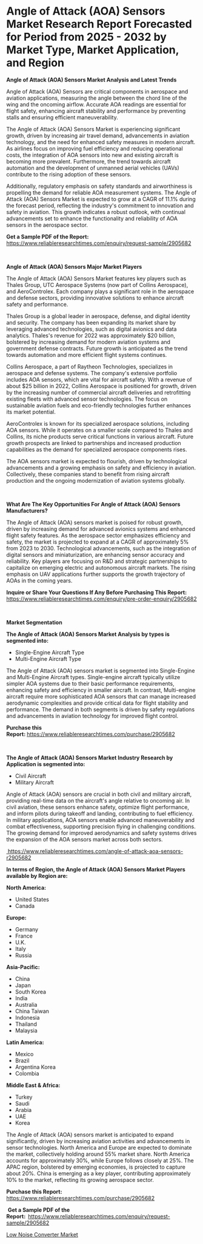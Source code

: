 <p><h1>Angle of Attack (AOA) Sensors Market Research Report Forecasted for Period from 2025 -  2032 by Market Type, Market Application, and Region</h1></p><p><strong>Angle of Attack (AOA) Sensors Market Analysis and Latest Trends</strong></p>
<p><p>Angle of Attack (AOA) Sensors are critical components in aerospace and aviation applications, measuring the angle between the chord line of the wing and the oncoming airflow. Accurate AOA readings are essential for flight safety, enhancing aircraft stability and performance by preventing stalls and ensuring efficient maneuverability. </p><p>The Angle of Attack (AOA) Sensors Market is experiencing significant growth, driven by increasing air travel demand, advancements in aviation technology, and the need for enhanced safety measures in modern aircraft. As airlines focus on improving fuel efficiency and reducing operational costs, the integration of AOA sensors into new and existing aircraft is becoming more prevalent. Furthermore, the trend towards aircraft automation and the development of unmanned aerial vehicles (UAVs) contribute to the rising adoption of these sensors.</p><p>Additionally, regulatory emphasis on safety standards and airworthiness is propelling the demand for reliable AOA measurement systems. The Angle of Attack (AOA) Sensors Market is expected to grow at a CAGR of 11.1% during the forecast period, reflecting the industry's commitment to innovation and safety in aviation. This growth indicates a robust outlook, with continual advancements set to enhance the functionality and reliability of AOA sensors in the aerospace sector.</p></p>
<p><strong>Get a Sample PDF of the Report:&nbsp;</strong> <a href="https://www.reliableresearchtimes.com/enquiry/request-sample/2905682?utm_campaign=2209&utm_medium=2&utm_source=Github&utm_content=ia&utm_term=12032025&utm_id=angle-of-attack-aoa-sensors">https://www.reliableresearchtimes.com/enquiry/request-sample/2905682</a></p>
<p>&nbsp;</p>
<p><strong>Angle of Attack (AOA) Sensors Major Market Players</strong></p>
<p><p>The Angle of Attack (AOA) Sensors Market features key players such as Thales Group, UTC Aerospace Systems (now part of Collins Aerospace), and AeroControlex. Each company plays a significant role in the aerospace and defense sectors, providing innovative solutions to enhance aircraft safety and performance.</p><p>Thales Group is a global leader in aerospace, defense, and digital identity and security. The company has been expanding its market share by leveraging advanced technologies, such as digital avionics and data analytics. Thales's revenue for 2022 was approximately $20 billion, bolstered by increasing demand for modern aviation systems and government defense contracts. Future growth is anticipated as the trend towards automation and more efficient flight systems continues.</p><p>Collins Aerospace, a part of Raytheon Technologies, specializes in aerospace and defense systems. The company's extensive portfolio includes AOA sensors, which are vital for aircraft safety. With a revenue of about $25 billion in 2022, Collins Aerospace is positioned for growth, driven by the increasing number of commercial aircraft deliveries and retrofitting existing fleets with advanced sensor technologies. The focus on sustainable aviation fuels and eco-friendly technologies further enhances its market potential.</p><p>AeroControlex is known for its specialized aerospace solutions, including AOA sensors. While it operates on a smaller scale compared to Thales and Collins, its niche products serve critical functions in various aircraft. Future growth prospects are linked to partnerships and increased production capabilities as the demand for specialized aerospace components rises.</p><p>The AOA sensors market is expected to flourish, driven by technological advancements and a growing emphasis on safety and efficiency in aviation. Collectively, these companies stand to benefit from rising aircraft production and the ongoing modernization of aviation systems globally.</p></p>
<p>&nbsp;</p>
<p><strong>What Are The Key Opportunities For Angle of Attack (AOA) Sensors Manufacturers?</strong></p>
<p><p>The Angle of Attack (AOA) sensors market is poised for robust growth, driven by increasing demand for advanced avionics systems and enhanced flight safety features. As the aerospace sector emphasizes efficiency and safety, the market is projected to expand at a CAGR of approximately 5% from 2023 to 2030. Technological advancements, such as the integration of digital sensors and miniaturization, are enhancing sensor accuracy and reliability. Key players are focusing on R&D and strategic partnerships to capitalize on emerging electric and autonomous aircraft markets. The rising emphasis on UAV applications further supports the growth trajectory of AOAs in the coming years.</p></p>
<p><strong>Inquire or Share Your Questions If Any Before Purchasing This Report:</strong> <a href="https://www.reliableresearchtimes.com/enquiry/pre-order-enquiry/2905682?utm_campaign=2209&utm_medium=2&utm_source=Github&utm_content=ia&utm_term=12032025&utm_id=angle-of-attack-aoa-sensors">https://www.reliableresearchtimes.com/enquiry/pre-order-enquiry/2905682</a></p>
<p>&nbsp;</p>
<p><strong>Market Segmentation</strong></p>
<p><strong>The Angle of Attack (AOA) Sensors Market Analysis by types is segmented into:</strong></p>
<p><ul><li>Single-Engine Aircraft Type</li><li>Multi-Engine Aircraft Type</li></ul></p>
<p><p>The Angle of Attack (AOA) sensors market is segmented into Single-Engine and Multi-Engine Aircraft types. Single-engine aircraft typically utilize simpler AOA systems due to their basic performance requirements, enhancing safety and efficiency in smaller aircraft. In contrast, Multi-engine aircraft require more sophisticated AOA sensors that can manage increased aerodynamic complexities and provide critical data for flight stability and performance. The demand in both segments is driven by safety regulations and advancements in aviation technology for improved flight control.</p></p>
<p><strong>Purchase this Report:&nbsp;</strong><a href="https://www.reliableresearchtimes.com/purchase/2905682?utm_campaign=2209&utm_medium=2&utm_source=Github&utm_content=ia&utm_term=12032025&utm_id=angle-of-attack-aoa-sensors">https://www.reliableresearchtimes.com/purchase/2905682</a></p>
<p>&nbsp;</p>
<p><strong>The Angle of Attack (AOA) Sensors Market Industry Research by Application is segmented into:</strong></p>
<p><ul><li>Civil Aircraft</li><li>Military Aircraft</li></ul></p>
<p><p>Angle of Attack (AOA) sensors are crucial in both civil and military aircraft, providing real-time data on the aircraft's angle relative to oncoming air. In civil aviation, these sensors enhance safety, optimize flight performance, and inform pilots during takeoff and landing, contributing to fuel efficiency. In military applications, AOA sensors enable advanced maneuverability and combat effectiveness, supporting precision flying in challenging conditions. The growing demand for improved aerodynamics and safety systems drives the expansion of the AOA sensors market across both sectors.</p></p>
<p><a href="https://www.reliableresearchtimes.com/angle-of-attack-aoa-sensors-r2905682?utm_campaign=2209&utm_medium=2&utm_source=Github&utm_content=ia&utm_term=12032025&utm_id=angle-of-attack-aoa-sensors">&nbsp;https://www.reliableresearchtimes.com/angle-of-attack-aoa-sensors-r2905682</a></p>
<p><strong>In terms of Region, the Angle of Attack (AOA) Sensors Market Players available by Region are:</strong></p>
<p>
    <p> <strong> North America: </strong>
        <ul>
            <li>United States</li>
            <li>Canada</li>
        </ul>
        </p> 
    <p> <strong> Europe: </strong>
        <ul>
            <li>Germany</li>
            <li>France</li>
            <li>U.K.</li>
            <li>Italy</li>
            <li>Russia</li>
        </ul>
        </p> 
    <p> <strong> Asia-Pacific: </strong>
        <ul>
            <li>China</li>
            <li>Japan</li>
            <li>South Korea</li>
            <li>India</li>
            <li>Australia</li>
            <li>China Taiwan</li>
            <li>Indonesia</li>
            <li>Thailand</li>
            <li>Malaysia</li>
        </ul>
        </p> 
    <p> <strong> Latin America: </strong>
        <ul>
            <li>Mexico</li>
            <li>Brazil</li>
            <li>Argentina Korea</li>
            <li>Colombia</li>
        </ul>
        </p> 
    <p> <strong> Middle East & Africa: </strong>
        <ul>
            <li>Turkey</li>
            <li>Saudi</li>
            <li>Arabia</li>
            <li>UAE</li>
            <li>Korea</li>
        </ul>
    </p>
    </p>
<p><p>The Angle of Attack (AOA) sensors market is anticipated to expand significantly, driven by increasing aviation activities and advancements in sensor technologies. North America and Europe are expected to dominate the market, collectively holding around 55% market share. North America accounts for approximately 30%, while Europe follows closely at 25%. The APAC region, bolstered by emerging economies, is projected to capture about 20%. China is emerging as a key player, contributing approximately 10% to the market, reflecting its growing aerospace sector.</p></p>
<p><strong>Purchase this Report: </strong><a href="https://www.reliableresearchtimes.com/purchase/2905682?utm_campaign=2209&utm_medium=2&utm_source=Github&utm_content=ia&utm_term=12032025&utm_id=angle-of-attack-aoa-sensors">https://www.reliableresearchtimes.com/purchase/2905682</a></p>
<p>&nbsp;<strong>Get a Sample PDF of the Report:&nbsp;&nbsp;</strong><a href="https://www.reliableresearchtimes.com/enquiry/request-sample/2905682?utm_campaign=2209&utm_medium=2&utm_source=Github&utm_content=ia&utm_term=12032025&utm_id=angle-of-attack-aoa-sensors">https://www.reliableresearchtimes.com/enquiry/request-sample/2905682</a></p>
<p><strong></strong></p>
<p><p><a href="https://github.com/zakkistuey/Market-Research-Report-List-1/blob/main/low-noise-converter-market.md?utm_campaign=2209&utm_medium=2&utm_source=Github&utm_content=ia&utm_term=12032025&utm_id=angle-of-attack-aoa-sensors">Low Noise Converter Market</a></p></p>